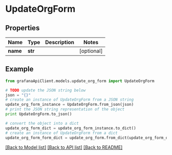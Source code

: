 # UpdateOrgForm


## Properties
Name | Type | Description | Notes
------------ | ------------- | ------------- | -------------
**name** | **str** |  | [optional] 

## Example

```python
from grafanaApiClient.models.update_org_form import UpdateOrgForm

# TODO update the JSON string below
json = "{}"
# create an instance of UpdateOrgForm from a JSON string
update_org_form_instance = UpdateOrgForm.from_json(json)
# print the JSON string representation of the object
print UpdateOrgForm.to_json()

# convert the object into a dict
update_org_form_dict = update_org_form_instance.to_dict()
# create an instance of UpdateOrgForm from a dict
update_org_form_form_dict = update_org_form.from_dict(update_org_form_dict)
```
[[Back to Model list]](../README.md#documentation-for-models) [[Back to API list]](../README.md#documentation-for-api-endpoints) [[Back to README]](../README.md)


